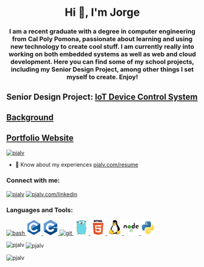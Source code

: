 <h1 align="center">Hi 👋, I'm Jorge</h1>
<h3 align="center">I am a recent graduate with a degree in computer engineering from Cal Poly Pomona, passionate about learning and using new technology to create cool stuff. I am currently really into working on both embedded systems as well as web and cloud development. Here you can find some of my school projects, including my Senior Design Project, among other things I set myself to create. Enjoy!</h3>

## Senior Design Project: [IoT Device Control System](https://github.com/PJalv/iot)
## [Background](https://github.com/PJalv/PJalv/blob/main/Background.md)

## [Portfolio Website](https://pjalv.com)


<!-- <p align="left"> <img src="https://komarev.com/ghpvc/?username=pjalv&label=Profile%20views&color=0e75b6&style=flat" alt="pjalv" /> </p> -->

<p align="left"> <a href="https://twitter.com/pjalv" target="blank"><img src="https://img.shields.io/twitter/follow/pjalv?logo=twitter&style=for-the-badge" alt="pjalv" /></a> </p>

- 📄 Know about my experiences [pjalv.com/resume](https://pjalv.com/resume)

<h3 align="left">Connect with me:</h3>
<p align="left">
<a href="https://twitter.com/pjalv" target="blank"><img align="center" src="https://raw.githubusercontent.com/rahuldkjain/github-profile-readme-generator/master/src/images/icons/Social/twitter.svg" alt="pjalv" height="30" width="40" /></a>
<a href="https://pjalv.com/jorge" target="blank"><img align="center" src="https://raw.githubusercontent.com/rahuldkjain/github-profile-readme-generator/master/src/images/icons/Social/linked-in-alt.svg" alt="pjalv.com/linkedin" height="30" width="40" /></a>
</p>

<h3 align="left">Languages and Tools:</h3>
<p align="left"> <a href="https://www.gnu.org/software/bash/" target="_blank" rel="noreferrer"> <img src="https://www.vectorlogo.zone/logos/gnu_bash/gnu_bash-icon.svg" alt="bash" width="40" height="40"/> </a> <a href="https://www.cprogramming.com/" target="_blank" rel="noreferrer"> <img src="https://raw.githubusercontent.com/devicons/devicon/master/icons/c/c-original.svg" alt="c" width="40" height="40"/> </a> <a href="https://www.w3schools.com/cpp/" target="_blank" rel="noreferrer"> <img src="https://raw.githubusercontent.com/devicons/devicon/master/icons/cplusplus/cplusplus-original.svg" alt="cplusplus" width="40" height="40"/> </a> <a href="https://git-scm.com/" target="_blank" rel="noreferrer"> <img src="https://www.vectorlogo.zone/logos/git-scm/git-scm-icon.svg" alt="git" width="40" height="40"/> </a> <a href="https://golang.org" target="_blank" rel="noreferrer"> <img src="https://raw.githubusercontent.com/devicons/devicon/master/icons/go/go-original.svg" alt="go" width="40" height="40"/> </a> <a href="https://www.w3.org/html/" target="_blank" rel="noreferrer"> <img src="https://raw.githubusercontent.com/devicons/devicon/master/icons/html5/html5-original-wordmark.svg" alt="html5" width="40" height="40"/> </a> <a href="https://www.linux.org/" target="_blank" rel="noreferrer"> <img src="https://raw.githubusercontent.com/devicons/devicon/master/icons/linux/linux-original.svg" alt="linux" width="40" height="40"/> </a> <a href="https://nodejs.org" target="_blank" rel="noreferrer"> <img src="https://raw.githubusercontent.com/devicons/devicon/master/icons/nodejs/nodejs-original-wordmark.svg" alt="nodejs" width="40" height="40"/> </a> <a href="https://www.python.org" target="_blank" rel="noreferrer"> <img src="https://raw.githubusercontent.com/devicons/devicon/master/icons/python/python-original.svg" alt="python" width="40" height="40"/> </a> </p>

<p><img align="left" src="https://github-readme-stats.vercel.app/api/top-langs/?username=PJalv&exclude_repo=dotfiles&theme=gruvbox&show_icons=true&layout=compact" alt="pjalv" /></p>

<p>&nbsp;<img align="center" src="https://github-readme-stats.vercel.app/api?username=pjalv&show_icons=true&locale=en&theme=gruvbox&show_icons=true&layout=compact" alt="pjalv" /></p>

<p><img align="center" src="https://github-readme-streak-stats.herokuapp.com/?user=pjalv&theme=gruvbox" alt="pjalv" /></p>

